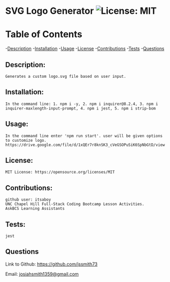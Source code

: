 # SVG Logo Generator ![License: MIT](https://img.shields.io/badge/License-MIT-yellow.svg)

# Table of Contents

-[Description](#description)
-[Installation](#installation)
-[Usage](#usage)
-[License](#license)
-[Contributions](#contributions)
-[Tests](#tests)
-[Questions](#questions)


## Description:

    Generates a custom logo.svg file based on user input.

## Installation:

    In the command line: 1. npm i -y, 2. npm i inquirer@8.2.4, 3. npm i inquirer-maxlength-input-prompt, 4. npm i jest, 5. npm i strip-bom

## Usage:

    In the command line enter 'npm run start'. user will be given options to customize logo. https://drive.google.com/file/d/1xQEr7r8knSK3_cVeGSOPuSiK6SpNbGtD/view

## License:

    MIT License: https://opensource.org/licenses/MIT

## Contributions:

    github user: itsaboy
    UNC Chapel Hill Full-Stack Coding Bootcamp Lesson Activities.
    AskBCS Learning Assistants

## Tests:

    jest

## Questions

   Link to Github: https://github.com/jssmith73

   Email: josiahsmith1359@gmail.com
